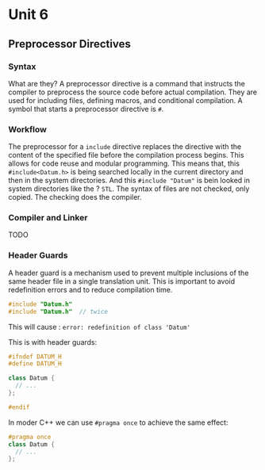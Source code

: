 # Unit 6

## Preprocessor Directives

### Syntax

What are they? A preprocessor directive is a command that instructs the compiler to preprocess the source code before actual compilation. They are used for including files, defining macros, and conditional compilation.
A symbol that starts a preprocessor directive is `#`.

### Workflow

The preprocessor for a `include` directive replaces the directive with the content of the specified file before the compilation process begins. This allows for code reuse and modular programming.
This means that, this `#include<Datum.h>` is being searched locally in the current directory and then in the system directories.
And this `#include "Datum"` is bein looked in system directories like the ? `STL`.
The syntax of files are not checked, only copied. The checking does the compiler.

### Compiler and Linker

TODO

### Header Guards

A header guard is a mechanism used to prevent multiple inclusions of the same header file in a single translation unit. This is important to avoid redefinition errors and to reduce compilation time.

```c++
#include "Datum.h"
#include "Datum.h"  // twice
```

This will cause : `error: redefinition of class 'Datum'`

This is with header guards:
```c++
#ifndef DATUM_H
#define DATUM_H

class Datum {
  // ...
};

#endif
```

In moder C++ we can use `#pragma once` to achieve the same effect:

```c++
#pragma once
class Datum {
  // ...
};
```
